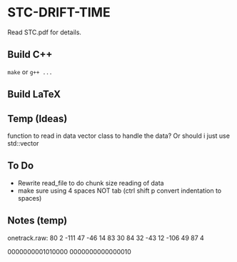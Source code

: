 # STC-DRIFT-TIME

Read STC.pdf for details.

## Build C++
```make```
or
``` g++ ... ```

## Build LaTeX


## Temp (Ideas)
function to read in data
vector class to handle the data? Or should i just use std::vector

## To Do
* Rewrite read_file to do chunk size reading of data
* make sure using 4 spaces NOT tab (ctrl shift p convert indentation to spaces)

## Notes (temp)

onetrack.raw:
80 2 -111 47 -46 14 83 30 84 32 -43 12 -106 49 87 4 


0000000001010000 0000000000000010
